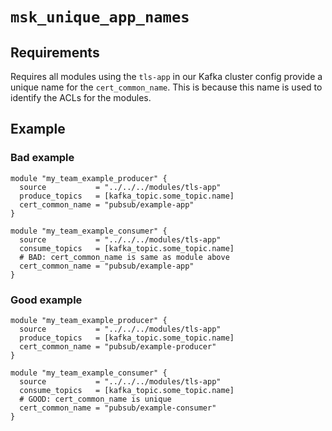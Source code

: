 # `msk_unique_app_names`

## Requirements

Requires all modules using the `tls-app` in our Kafka cluster config provide a
unique name for the `cert_common_name`. This is because this name is used to
identify the ACLs for the modules.

## Example

### Bad example

``` hcl
module "my_team_example_producer" {
  source           = "../../../modules/tls-app"
  produce_topics   = [kafka_topic.some_topic.name]
  cert_common_name = "pubsub/example-app"
}

module "my_team_example_consumer" {
  source           = "../../../modules/tls-app"
  consume_topics   = [kafka_topic.some_topic.name]
  # BAD: cert_common_name is same as module above
  cert_common_name = "pubsub/example-app"
}
```

### Good example

``` hcl
module "my_team_example_producer" {
  source           = "../../../modules/tls-app"
  produce_topics   = [kafka_topic.some_topic.name]
  cert_common_name = "pubsub/example-producer"
}

module "my_team_example_consumer" {
  source           = "../../../modules/tls-app"
  consume_topics   = [kafka_topic.some_topic.name]
  # GOOD: cert_common_name is unique
  cert_common_name = "pubsub/example-consumer"
}
```
